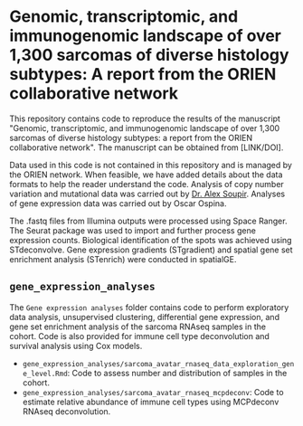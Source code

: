 # Genomic, transcriptomic, and immunogenomic landscape of over 1,300 sarcomas of diverse histology subtypes: A report from the ORIEN collaborative network

This repository contains code to reproduce the results of the manuscript "Genomic, transcriptomic, and immunogenomic landscape of over 1,300 sarcomas of diverse histology subtypes: a report from the ORIEN collaborative network". The manuscript can be obtained from [LINK/DOI].

Data used in this code is not contained in this repository and is managed by the ORIEN network. When feasible, we have added details about the data formats to help the reader understand the code. Analysis of copy number variation and mutational data was carried out by [Dr. Alex Soupir](https://www.alexsoupir.com/). Analyses of gene expression data was carried out by Oscar Ospina.

The .fastq files from Illumina outputs were processed using Space Ranger. The Seurat package was used to import and further process gene expression counts. Biological identification of the spots was achieved using STdeconvolve. Gene expression gradients (STgradient) and spatial gene set enrichment analysis (STenrich) were conducted in spatialGE.

## `gene_expression_analyses`
The `Gene expression analyses` folder contains code to perform exploratory data analysis, unsupervised clustering, differential gene expression, and gene set enrichment analysis of the sarcoma RNAseq samples in the cohort. Code is also provided for immune cell type deconvolution and survival analysis using Cox models.
* `gene_expression_analyses/sarcoma_avatar_rnaseq_data_exploration_gene_level.Rmd`: Code to assess number and distribution of samples in the cohort.
* `gene_expression_analyses/sarcoma_avatar_rnaseq_mcpdeconv`: Code to estimate relative abundance of immune cell types using MCPdeconv RNAseq deconvolution.
